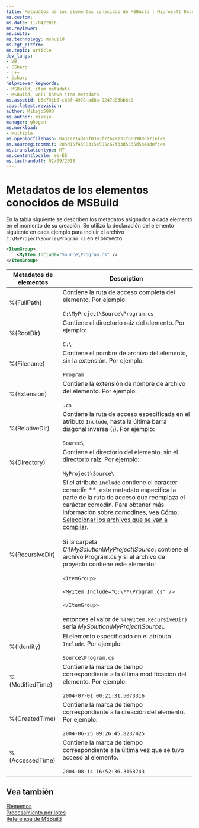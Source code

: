 ```yaml
---
title: Metadatos de los elementos conocidos de MSBuild | Microsoft Docs
ms.custom: 
ms.date: 11/04/2016
ms.reviewer: 
ms.suite: 
ms.technology: msbuild
ms.tgt_pltfrm: 
ms.topic: article
dev_langs:
- VB
- CSharp
- C++
- jsharp
helpviewer_keywords:
- MSBuild, item metadata
- MSBuild, well-known item metadata
ms.assetid: b5e791b5-c68f-4978-ad8a-9247d03bb6c0
caps.latest.revision: 
author: Mikejo5000
ms.author: mikejo
manager: ghogen
ms.workload:
- multiple
ms.openlocfilehash: 0a31e21ad45f03a3f72b49131f660988da71efee
ms.sourcegitcommit: 205d15f4558315e585c67f33d5335d5b41d0fcea
ms.translationtype: HT
ms.contentlocale: es-ES
ms.lasthandoff: 02/09/2018
---
```

# <a name="msbuild-well-known-item-metadata"></a>Metadatos de los elementos conocidos de MSBuild
En la tabla siguiente se describen los metadatos asignados a cada elemento en el momento de su creación. Se utilizó la declaración del elemento siguiente en cada ejemplo para incluir el archivo `C:\MyProject\Source\Program.cs` en el proyecto.  
  
```xml  
<ItemGroup>  
    <MyItem Include="Source\Program.cs" />  
</ItemGroup>  
```  
  
|Metadatos de elementos|Description|  
|-------------------|-----------------|  
|%(FullPath)|Contiene la ruta de acceso completa del elemento. Por ejemplo:<br /><br /> `C:\MyProject\Source\Program.cs`|  
|%(RootDir)|Contiene el directorio raíz del elemento. Por ejemplo:<br /><br /> `C:\`|  
|%(Filename)|Contiene el nombre de archivo del elemento, sin la extensión. Por ejemplo:<br /><br /> `Program`|  
|%(Extension)|Contiene la extensión de nombre de archivo del elemento. Por ejemplo:<br /><br /> `.cs`|  
|%(RelativeDir)|Contiene la ruta de acceso especificada en el atributo `Include`, hasta la última barra diagonal inversa (\\). Por ejemplo:<br /><br /> `Source\`|  
|%(Directory)|Contiene el directorio del elemento, sin el directorio raíz. Por ejemplo:<br /><br /> `MyProject\Source\`|  
|%(RecursiveDir)|Si el atributo `Include` contiene el carácter comodín \*\*, este metadato especifica la parte de la ruta de acceso que reemplaza el carácter comodín. Para obtener más información sobre comodines, vea [Cómo: Seleccionar los archivos que se van a compilar](../msbuild/how-to-select-the-files-to-build.md).<br /><br /> Si la carpeta *C:\MySolution\MyProject\Source\\* contiene el archivo Program.cs y si el archivo de proyecto contiene este elemento:<br /><br /> `<ItemGroup>`<br /><br /> `<MyItem Include="C:\**\Program.cs" />`<br /><br /> `</ItemGroup>`<br /><br /> entonces el valor de `%(MyItem.RecursiveDir)` sería *MySolution\MyProject\Source\\*.|  
|%(Identity)|El elemento especificado en el atributo `Include`. Por ejemplo:<br /><br /> `Source\Program.cs`|  
|%(ModifiedTime)|Contiene la marca de tiempo correspondiente a la última modificación del elemento. Por ejemplo:<br /><br /> `2004-07-01 00:21:31.5073316`|  
|%(CreatedTime)|Contiene la marca de tiempo correspondiente a la creación del elemento. Por ejemplo:<br /><br /> `2004-06-25 09:26:45.8237425`|  
|%(AccessedTime)|Contiene la marca de tiempo correspondiente a la última vez que se tuvo acceso al elemento.<br /><br /> `2004-08-14 16:52:36.3168743`|  
  
## <a name="see-also"></a>Vea también  
 [Elementos](../msbuild/msbuild-items.md)   
 [Procesamiento por lotes](../msbuild/msbuild-batching.md)   
 [Referencia de MSBuild](../msbuild/msbuild-reference.md)